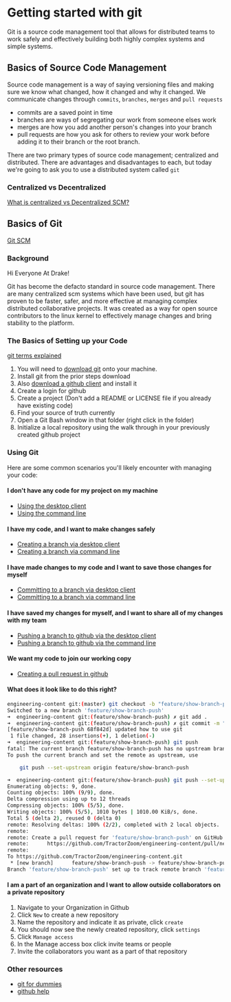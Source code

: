 # Getting started with git

Git is a source code management tool that allows for distributed teams to work safely and effectively building both highly complex systems and simple systems.

## Basics of Source Code Management

Source code management is a way of saying versioning files and making sure we know what changed, how it changed and why it changed.  We communicate changes through `commits`, `branches`, `merges` and `pull requests`

- commits are a saved point in time
- branches are ways of segregating our work from someone elses work
- merges are how you add another person's changes into your branch
- pull requests are how you ask for others to review your work before adding it to their branch or the root branch.

There are two primary types of source code management; centralized and distributed.  There are advantages and disadvantages to each, but today we're going to ask you to use a distributed system called `git`

### Centralized vs Decentralized 

[What is centralized vs Decentralized SCM?](https://medium.com/faun/centralized-vs-distributed-version-control-systems-a135091299f0)

## Basics of Git

[Git SCM](https://git-scm.com/about)

### Background


Hi Everyone At Drake!


Git has become the defacto standard in source code management.  There are many centralized scm systems which have been used, but git has proven to be faster, safer, and more effective at managing complex distributed collaborative projects.  It was created as a way for open source contributors to the linux kernel to effectively manage changes and bring stability to the platform.

### The Basics of Setting up your Code

[git terms explained](https://linuxacademy.com/blog/linux/git-terms-explained/)

1. You will need to [download git](https://git-scm.com/downloads) onto your machine.
1. Install git from the prior steps download
1. Also [download a github client](https://desktop.github.com/) and install it
1. Create a login for github
1. Create a project (Don't add a README or LICENSE file if you already have existing code)
1. Find your source of truth currently
1. Open a Git Bash window in that folder (right click in the folder)
1. Initialize a local repository using the walk through in your previously created github project

### Using Git

Here are some common scenarios you'll likely encounter with managing your code:

#### I don't have any code for my project on my machine

- [Using the desktop client](https://help.github.com/en/desktop/contributing-to-projects/cloning-and-forking-repositories-from-github-desktop)
- [Using the command line](https://help.github.com/en/github/creating-cloning-and-archiving-repositories/cloning-a-repository)

#### I have my code, and I want to make changes safely

- [Creating a branch via desktop client](https://help.github.com/en/desktop/contributing-to-projects/creating-a-branch-for-your-work)
- [Creating a branch via command line](https://git-scm.com/book/en/v2/Git-Branching-Basic-Branching-and-Merging)

#### I have made changes to my code and I want to save those changes for myself

- [Committing to a branch via desktop client](https://help.github.com/en/desktop/contributing-to-projects/committing-and-reviewing-changes-to-your-project)
- [Committing to a branch via command line](https://git-scm.com/docs/git-commit)

#### I have saved my changes for myself, and I want to share all of my changes with my team

- [Pushing a branch to github via the desktop client](https://help.github.com/en/desktop/contributing-to-projects/syncing-your-branch)
- [Pushing a branch to github via the command line](https://help.github.com/en/github/using-git/pushing-commits-to-a-remote-repository)

#### We want my code to join our working copy

- [Creating a pull request in github](https://help.github.com/en/desktop/contributing-to-projects/creating-a-pull-request)

#### What does it look like to do this right?

```bash
engineering-content git:(master) git checkout -b "feature/show-branch-push"
Switched to a new branch 'feature/show-branch-push'
➜  engineering-content git:(feature/show-branch-push) ✗ git add .
➜  engineering-content git:(feature/show-branch-push) ✗ git commit -m "updated how to use git"
[feature/show-branch-push 68f842d] updated how to use git
 1 file changed, 28 insertions(+), 1 deletion(-)
➜  engineering-content git:(feature/show-branch-push) git push
fatal: The current branch feature/show-branch-push has no upstream branch.
To push the current branch and set the remote as upstream, use

    git push --set-upstream origin feature/show-branch-push

➜  engineering-content git:(feature/show-branch-push) git push --set-upstream origin feature/show-branch-push
Enumerating objects: 9, done.
Counting objects: 100% (9/9), done.
Delta compression using up to 12 threads
Compressing objects: 100% (5/5), done.
Writing objects: 100% (5/5), 1010 bytes | 1010.00 KiB/s, done.
Total 5 (delta 2), reused 0 (delta 0)
remote: Resolving deltas: 100% (2/2), completed with 2 local objects.
remote:
remote: Create a pull request for 'feature/show-branch-push' on GitHub by visiting:
remote:      https://github.com/TractorZoom/engineering-content/pull/new/feature/show-branch-push
remote:
To https://github.com/TractorZoom/engineering-content.git
 * [new branch]      feature/show-branch-push -> feature/show-branch-push
Branch 'feature/show-branch-push' set up to track remote branch 'feature/show-branch-push' from 'origin'.
```

#### I am a part of an organization and I want to allow outside collaborators on a private repository

1. Navigate to your Organization in Github
1. Click `New` to create a new repository
1. Name the repository and indicate it as private, click `create`
1. You should now see the newly created repository, click `settings`
1. Click `Manage access`
1. In the Manage access box click invite teams or people
1. Invite the collaborators you want as a part of that repository

### Other resources

- [git for dummies](https://dev.to/doylecodes/git-for-dummies-1a2i)
- [github help](https://help.github.com/en)
